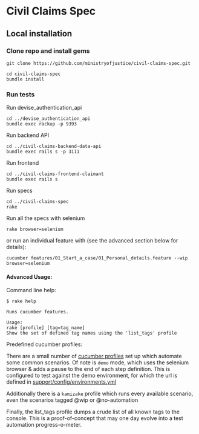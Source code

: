 # Civil Claims Spec

Local installation
------------------

### Clone repo and install gems

    git clone https://github.com/ministryofjustice/civil-claims-spec.git

    cd civil-claims-spec
    bundle install

### Run tests

Run devise_authentication_api

    cd ../devise_authentication_api
    bundle exec rackup -p 9393

Run backend API

    cd ../civil-claims-backend-data-api
    bundle exec rails s -p 3111

Run frontend

    cd ../civil-claims-frontend-claimant
    bundle exec rails s

Run specs

    cd ../civil-claims-spec
    rake

Run all the specs with selenium

    rake browser=selenium

or run an individual feature with (see the advanced section below for details):

    cucumber features/01_Start_a_case/01_Personal_details.feature --wip browser=selenium

#### Advanced Usage:

Command line help:

```shell
$ rake help

Runs cucumber features.

Usage:
rake [profile] [tag=tag_name]
Show the set of defined tag names using the 'list_tags' profile
```

Predefined cucumber profiles:

There are a small number of [cucumber profiles](.config/cucumber.yml) set up which automate some common scenarios.  Of note is `demo` mode, which uses the selenium browser & adds a pause to the end of each step definition. This is configured to test against the demo environment, for which the url is defined in [support/config/environments.yml](support/config/environments.yml)

Additionally there is a `kamizake` profile which runs every available scenario, even the scenarios tagged @wip or @no-automation

Finally, the list_tags profile dumps a crude list of all known tags to the console. This is a proof-of-concept that may one day evolve into a test automation progress-o-meter.
